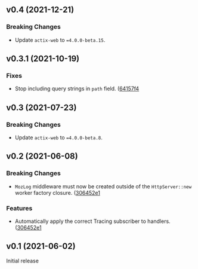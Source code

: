 <a name="v0.4"></a>

## v0.4 (2021-12-21)

### Breaking Changes

- Update `actix-web` to `=4.0.0-beta.15`.

<a name="v0.3.1"></a>

## v0.3.1 (2021-10-19)

### Fixes

- Stop including query strings in `path` field.
  ([64157f4](https://github.com/mozilla-services/common-rs/commit/64157f4574ef8ccd14bc5397d12b3c940aa14654)

<a name="v0.3"></a>

## v0.3 (2021-07-23)

### Breaking Changes

- Update `actix-web` to `=4.0.0-beta.8`.

<a name="v0.2"></a>

## v0.2 (2021-06-08)

### Breaking Changes

- `MozLog` middleware must now be created outside of the `HttpServer::new`
  worker factory closure.
  ([306452e1](https://github.com/mozilla-services/common-rs/commit/306452e1ada47cbe2f0991afd0113289902a8803)

### Features

- Automatically apply the correct Tracing subscriber to handlers.
  ([306452e1](https://github.com/mozilla-services/common-rs/commit/306452e1ada47cbe2f0991afd0113289902a8803)

<a name="v0.1"></a>

## v0.1 (2021-06-02)

Initial release
